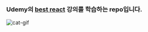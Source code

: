 ### Udemy의 [best react](https://www.udemy.com/course/best-react/) 강의를 학습하는 repo입니다.

<img src="https://i.ibb.co/DbfVTt2/1VLK.gif" alt="cat-gif"></img>
